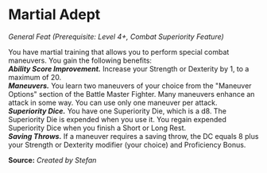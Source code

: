 # Martial Adept
*General Feat (Prerequisite: Level 4+, Combat Superiority Feature)*  

You have martial training that allows you to perform special combat maneuvers. You gain the following benefits:  
***Ability Score Improvement.*** Increase your Strength or Dexterity by 1, to a maximum of 20.  
***Maneuvers.*** You learn two maneuvers of your choice from the "Maneuver Options" section of the Battle Master Fighter. Many maneuvers enhance an attack in some way. You can use only one maneuver per attack.  
***Superiority Dice.*** You have one Superiority Die, which is a d8. The Superiority Die is expended when you use it. You regain expended Superiority Dice when you finish a Short or Long Rest.  
***Saving Throws.*** If a maneuver requires a saving throw, the DC equals 8 plus your Strength or Dexterity modifier (your choice) and Proficiency Bonus.



**Source:** *Created by Stefan*